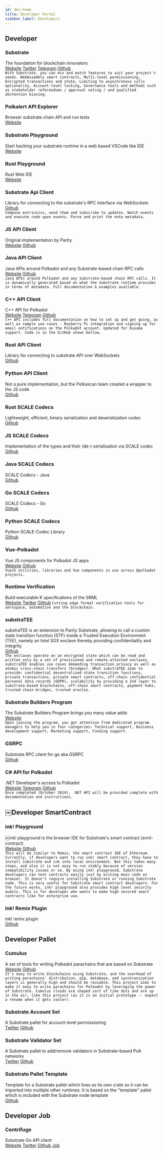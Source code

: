 ```yaml
---
id: dev-home
title: Developer Portal
sidebar_label: Developers
---
```


## Developer

### Substrate
The foundation for blockchain innovators  
[Website](https://www.parity.io/substrate/)
[Twitter](https://twitter.com/ParityTech)
[Telegram](https://t.me/parity_technologies)
[Github](https://github.com/paritytech/substrate)  
```With Substrate, you can mix and match features to suit your project's needs. WebAssembly smart contracts, Multi-level permissioning, Encrypted transactions and state, Limiting to asynchronous calls optionality, Account-level locking, Governance tools and methods such as stakeholder referendums / approval voting / and qualified abstention biasing.```

### Polkalert API Explorer
Browser substrate chain API and run tests  
[Website](https://apiexplorer.polkalert.com/)

### Substrate Playground
Start hacking your substrate runtime in a web based VSCode like IDE  
[Website](https://playground.substrate.dev/)

### Rust Playground
Rust Web IDE  
[Website](https://play.rust-lang.org/)

### Substrate Api Client
Library for connecting to the substrate's RPC interface via WebSockets  
[Github](https://github.com/scs/substrate-api-client)  
```Compose extrinsics, send them and subscribe to updates. Watch events and execute code upon events. Parse and print the note metadata.```

### JS API Client
Original implementation by Parity  
[Website](https://polkadot.js.org/api/)
[Github](https://github.com/polkadot-js/api)

### Java API Client
Java APIs around Polkadot and any Substrate-based chain RPC calls  
[Website](https://polkadot-java.github.io/)
[Github](https://github.com/polkadot-java/api)  
```Java APIs around Polkadot and any Substrate-based chain RPC calls. It is dynamically generated based on what the Substrate runtime provides in terms of metadata. Full documentation & examples available.```

### C++ API Client
C++ API for Polkadot  
[Website](https://usetech.com/blockchain.html)
[Telegram](https://t.me/USETECHBlockchain)
[Github](https://github.com/usetech-llc/polkadot_api_cpp/)  
```C++ API includes full documentation on how to set up and get going, as well as sample use cases - Rasberry Pi integration and signing up for email notifications on the Polkadot account. Updated for Kusama support. Code is in the GitHub shown bellow.```

### Rust API Client
Library for connecting to substrate API over WebSockets  
[Github](https://github.com/scs/substrate-api-client)

### Python API Client
Not a pure implementation, but the Polkascan team created a wrapper to the JS code  
[Github](https://github.com/polkascan/polkascan-pre-harvester)

### Rust SCALE Codecs
Lightweight, efficient, binary serialization and deserialization codec  
[Github](https://github.com/paritytech/parity-scale-codec)

### JS SCALE Codecs
Implementation of the types and their (de-) serialisation via SCALE codec  
[Github](https://github.com/polkadot-js/api/tree/master/packages/types)

### Java SCALE Codecs
SCALE Codecs - Java  
[Github](https://github.com/polkadot-java/api/tree/master/packages/src/main/java/org/polkadot/types)

### Go SCALE Codecs
SCALE Codecs - Go  
[Github](https://github.com/Joystream/parity-codec-go)

### Python SCALE Codecs
Python SCALE-Codec Library  
[Github](https://github.com/polkascan/py-scale-codec)

### Vue-Polkadot
Vue JS components for Polkadot JS apps  
[Website](https://vue-polkadot.js.org/)
[Github](https://github.com/vue-polkadot)  
```VueJS utilities, libraries and Vue components in use across @polkadot projects.```

### Runtime Verification
Build executable K specifications of the SRML  
[Website](https://runtimeverification.com/)
[Twitter](https://twitter.com/rv_inc)
[Github](https://github.com/runtimeverification/polkadot-verification)
```Cutting edge formal verification tools for aerospace, automotive and the blockchain.```

### substraTEE
substraTEE is an extension to Parity Substrate, allowing to call a custom state transition function (STF) inside a Trusted Execution Environment (TEE), namely an Intel SGX enclave thereby providing confidentiality and integrity  
[Github](https://github.com/scs/substraTEE)  
```The enclaves operate on an encrypted state which can be read and written only by a set of provisioned and remote-attested enclaves. substraTEE enables use cases demanding transaction privacy as well as atomic cross-chain transfers (bridges). What substraTEE aims to provide: confidential decentralized state transition functions, private transactions, private smart contracts, off-chain confidential personal data records (GDPR), scalability by providing a 2nd layer to substrate-based blockchains, off-chain smart contracts, payment hubs, trusted chain bridges, trusted oracles.```

### Substrate Builders Program
The Substrate Builders Program brings you many value adds  
[Website](https://builders.parity.io/)  
```Upon joining the program, you get attention from dedicated program managers to help you in four categories: Technical support, Business development support, Marketing support, Funding support.```

### GSRPC
Substrate RPC client for go aka GSRPC  
[Github](https://github.com/centrifuge/go-substrate-rpc-client/)

### C# API for Polkadot
.NET Developer's access to Polkadot  
[Website](https://usetech.com/blockchain.html)
[Telegram](https://t.me/USETECHBlockchain)
[Github](https://github.com/usetech-llc/polkadot_api_dotnet)  
```Once completed (October 2019), .NET API will be provided complete with documentation and instructions.```

## ￼Developer SmartContract

### ink! Playground
￼ink! playground is the browser IDE for Substrate's smart contract (srml-contract)  
[Website](https://ink-playground.com/)
[Github](https://github.com/staketechnologies/ink-playground)  
```This will be similar to Remix, the smart contract IDE of Ethereum. Currently, if developers want to run ink! smart contract, they have to install substrate and ink into local environment. But this takes many steps, and also it is not easy to run stably because of version compatibility issues or so. By using ink! playground, Substrate developers can test contracts easily just by writing main code on browser. It doesn't require installing Substrate or running Substrate node. This is very useful for Substrate smart contract developers. For the future works, ink! playground also provides high level security audits. This is for developer who wants to make high secured smart contracts like for enterprise use.```

### ink! Remix Plugin
ink! remix plugin  
[Github](https://github.com/blockchain-it-hr/ink-remix-plugin)

## Developer Pallet

### Cumulus
A set of tools for writing Polkadot parachains that are based on Substrate  
[Website](https://wiki.polkadot.network/docs/en/build-cumulus)
[Github](https://github.com/paritytech/cumulus)  
```It's easy to write blockchains using Substrate, and the overhead of writing parachains' distribution, p2p, database, and synchronization layers is generally high and should be reusable. This project aims to make it easy to write parachains for Polkadot by leveraging the power of Substrate. Cumulus clouds are shaped sort of like dots and are up in the air, like this project (as it is an initial prototype -- expect a rename when it gets cooler).```

### Substrate Account Set
A Substrate pallet for account-level permissioning  
[Twitter](https://twitter.com/gautamdhameja)
[Github](https://github.com/gautamdhameja/substrate-account-set/)

### Substrate Validator Set
A Substrate pallet to add/remove validators in Substrate-based PoA networks  
[Twitter](https://twitter.com/gautamdhameja)
[Github](https://github.com/gautamdhameja/substrate-validator-set/)

### Substrate Pallet Template
Template for a Substrate pallet which lives as its own crate so it can be imported into multiple other runtimes. It is based on the "template" pallet which is included with the Substrate node template  
[Github](https://github.com/substrate-developer-hub/substrate-pallet-template)

## Developer Job

### Centrifuge
Substrate Go API client  
[Website](https://centrifuge.io/)
[Twitter](https://twitter.com/centrifuge)
[Github](https://github.com/centrifuge/)
[Job](https://centrifuge.breezy.hr/)